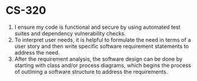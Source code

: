 # CS-320

1. I ensure my code is functional and secure by using automated test suites and dependency vulnerability checks.
2. To interpret user needs, it is helpful to formulate the need in terms of a user story and then write specific software requirement statements to address the need.
3. After the requirement analysis, the software design can be done by starting with class and/or process diagrams, which begins the process of outlining a software structure to address the requirements.
